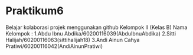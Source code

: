 # Praktikum6
Belajar kolaborasi projek menggunakan github
Kelompok II (Kelas B)
Nama Kelompok :
1.Abdu Ibnu Abdika/60200116039(AbduIbnuAbdika)
2.Sitti Halijah/60200116063(sittihalijah18)
3.Andi Ainun Cahya Pratiwi/60200116042(AndiAinunPratiwi)
